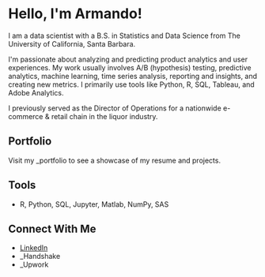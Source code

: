 # Hello, I'm Armando!

I am a data scientist with a B.S. in Statistics and Data Science from The University of California, Santa Barbara.

I'm passionate about analyzing and predicting product analytics and user experiences. My work usually involves A/B (hypothesis) testing, predictive analytics, machine learning, time series analysis, reporting and insights, and creating new metrics. 
I primarily use tools like Python, R, SQL, Tableau, and Adobe Analytics.

I previously served as the Director of Operations for a nationwide e-commerce & retail chain in the liquor industry.

## Portfolio
Visit my _portfolio to see a showcase of my resume and projects.

## Tools
- R, Python, SQL, Jupyter, Matlab, NumPy, SAS

## Connect With Me
- [LinkedIn](https://www.linkedin.com/in/armando-uribe-636882303/)
- _Handshake
- _Upwork
